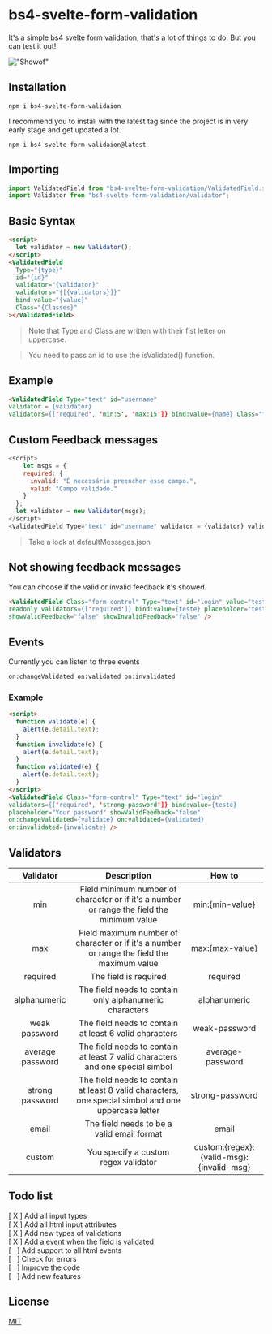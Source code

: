 # bs4-svelte-form-validation

It's a simple bs4 svelte form validation, that's a lot of things to do.
But you can test it out!

!["Showof"](https://i.imgur.com/gd01qc5.gif")

## Installation

`npm i bs4-svelte-form-validaion`

I recommend you to install with the latest tag since the project is in very early stage and get updated a lot.

`npm i bs4-svelte-form-validaion@latest`

## Importing

```javascript
import ValidatedField from "bs4-svelte-form-validation/ValidatedField.svelte";
import Validator from "bs4-svelte-form-validation/validator";
```

## Basic Syntax

```html
<script>
  let validator = new Validator();
</script>
<ValidatedField
  Type="{type}"
  id="{id}"
  validator="{validator}"
  validators="{[{validators}]}"
  bind:value="{value}"
  Class="{Classes}"
></ValidatedField>
```

> Note that Type and Class are written with their fist letter on uppercase.

> You need to pass an id to use the isValidated()
> function.

## Example

```html
<ValidatedField Type="text" id="username"
validator = {validator}
validators={['required', 'min:5', 'max:15']} bind:value={name} Class="form-control"></ValidatedField>
```

## Custom Feedback messages

```javascript
<script>
    let msgs = {
    required: {
      invalid: "É necessário preencher esse campo.",
      valid: "Campo validado."
    }
  };
  let validator = new Validator(msgs);
</script>
<ValidatedField Type="text" id="username" validator = {validator} validators={['required', 'min:5', 'max:15']} bind:value={name} Class="form-control" messages={msgs}></ValidatedField>
```

> Take a look at defaultMessages.json

## Not showing feedback messages

You can choose if the valid or invalid feedback it's showed.

```html
<ValidatedField Class="form-control" Type="text" id="login" value="teste"
readonly validators={['required']} bind:value={teste} placeholder="teste"
showValidFeedback="false" showInvalidFeedback="false" />
```

## Events

Currently you can listen to three events

```html
on:changeValidated on:validated on:invalidated
```

### Example

```html
<script>
  function validate(e) {
    alert(e.detail.text);
  }
  function invalidate(e) {
    alert(e.detail.text);
  }
  function validated(e) {
    alert(e.detail.text);
  }
</script>
<ValidatedField Class="form-control" Type="text" id="login"
validators={['required', 'strong-password']} bind:value={teste}
placeholder="Your password" showValidFeedback="false"
on:changeValidated={validate} on:validated={validated}
on:invalidated={invalidate} />
```

## Validators

|    Validator     |                                             Description                                             |                  How to                  |
| :--------------: | :-------------------------------------------------------------------------------------------------: | :--------------------------------------: |
|       min        |     Field minimum number of character or if it's a number or range the field the minimum value      |             min:{min-value}              |
|       max        |     Field maximum number of character or if it's a number or range the field the maximum value      |             max:{max-value}              |
|     required     |                                        The field is required                                        |                 required                 |
|   alphanumeric   |                       The field needs to contain only alphanumeric characters                       |               alphanumeric               |
|  weak password   |                       The field needs to contain at least 6 valid characters                        |              weak-password               |
| average password |            The field needs to contain at least 7 valid characters and one special simbol            |             average-password             |
| strong password  | The field needs to contain at least 8 valid characters, one special simbol and one uppercase letter |             strong-password              |
|      email       |                             The field needs to be a valid email format                              |                  email                   |
|      custom      |                                You specify a custom regex validator                                 | custom:{regex}:{valid-msg}:{invalid-msg} |

## Todo list

[ X ] Add all input types <br>
[ X ] Add all html input attributes <br>
[ X ] Add new types of validations <br>
[ X ] Add a event when the field is validated <br>
[&nbsp;&nbsp;&nbsp;] Add support to all html events <br>
[&nbsp;&nbsp;&nbsp;] Check for errors <br>
[&nbsp;&nbsp;&nbsp;] Improve the code <br>
[&nbsp;&nbsp;&nbsp;] Add new features

## License

[MIT](https://choosealicense.com/licenses/mit/)

```

```
